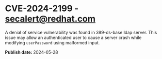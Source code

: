 # CVE-2024-2199 - secalert@redhat.com

A denial of service vulnerability was found in 389-ds-base ldap server. This issue may allow an authenticated user to cause a server crash while modifying `userPassword` using malformed input.

**Publish date:** 2024-05-28
